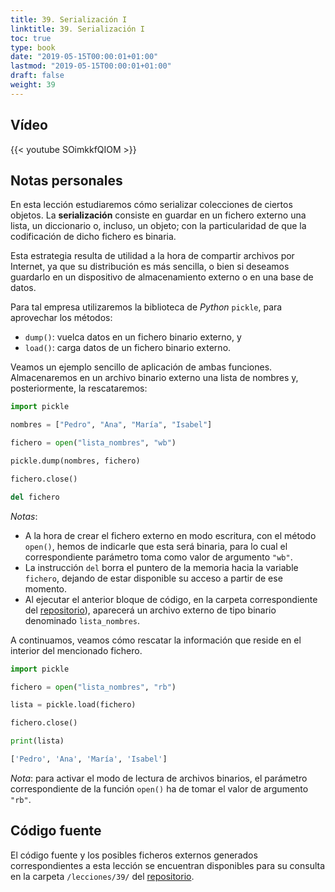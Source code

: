 ```yaml
---
title: 39. Serialización I
linktitle: 39. Serialización I
toc: true
type: book
date: "2019-05-15T00:00:01+01:00"
lastmod: "2019-05-15T00:00:01+01:00"
draft: false
weight: 39
---
```


## Vídeo

{{< youtube SOimkkfQIOM >}}

## Notas personales

En esta lección estudiaremos cómo serializar colecciones de ciertos objetos. La **serialización** consiste en guardar en un fichero externo una lista, un diccionario o, incluso, un objeto; con la particularidad de que la codificación de dicho fichero es binaria.

Esta estrategia resulta de utilidad a la hora de compartir archivos por Internet, ya que su distribución es más sencilla, o bien si deseamos guardarlo en un dispositivo de almacenamiento externo o en una base de datos.

Para tal empresa utilizaremos la biblioteca de *Python* `pickle`, para aprovechar los métodos:

- `dump()`: vuelca datos en un fichero binario externo, y
- `load()`: carga datos de un fichero binario externo.

Veamos un ejemplo sencillo de aplicación de ambas funciones. Almacenaremos en un archivo binario externo una lista de nombres y, posteriormente, la rescataremos:

```python
import pickle

nombres = ["Pedro", "Ana", "María", "Isabel"]

fichero = open("lista_nombres", "wb")

pickle.dump(nombres, fichero)

fichero.close()

del fichero
```

*Notas*:

- A la hora de crear el fichero externo en modo escritura, con el método `open()`, hemos de indicarle que esta será binaria, para lo cual el correspondiente parámetro toma como valor de argumento `"wb"`.
- La instrucción `del` borra el puntero de la memoria hacia la variable `fichero`, dejando de estar disponible su acceso a partir de ese momento.
- Al ejecutar el anterior bloque de código, en la carpeta correspondiente del [repositorio](https://github.com/ImAlexisSaez/curso-python-desde-0)), aparecerá un archivo externo de tipo binario denominado `lista_nombres`.

A continuamos, veamos cómo rescatar la información que reside en el interior del mencionado fichero.

```python
import pickle

fichero = open("lista_nombres", "rb")

lista = pickle.load(fichero)

fichero.close()

print(lista)
```

```bash
['Pedro', 'Ana', 'María', 'Isabel']
```

*Nota*: para activar el modo de lectura de archivos binarios, el  parámetro correspondiente de la función `open()` ha de tomar el valor de argumento `"rb"`.

## Código fuente

El código fuente y los posibles ficheros externos generados correspondientes a esta lección se encuentran disponibles para su consulta en la carpeta `/lecciones/39/` del [repositorio](https://github.com/ImAlexisSaez/curso-python-desde-0).
